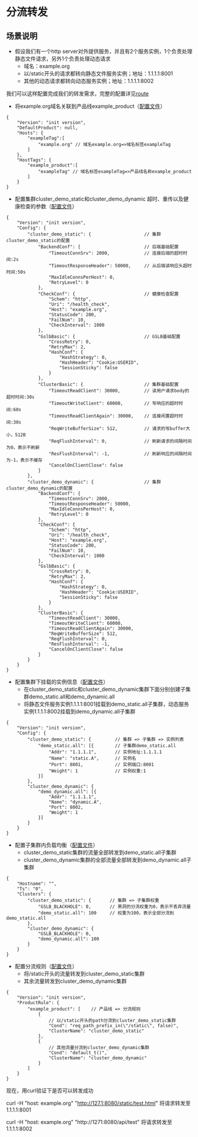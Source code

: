 # 分流转发

## 场景说明

* 假设我们有一个http server对外提供服务，并且有2个服务实例，1个负责处理静态文件请求，另外1个负责处理动态请求
  * 域名：example.org
  * 以/static开头的请求都转向静态文件服务实例；地址：1.1.1.1:8001
  * 其他的动态请求都转向动态服务实例；地址：1.1.1.1:8002

我们可以这样配置完成我们的转发需求，完整的配置详见[route](../../../example_conf/route)

* 将example.org域名关联到产品线example_product（[配置文件](../../../example_conf/route/server_data_conf/host_rule.data)）

```
{
    "Version": "init version",
    "DefaultProduct": null,
    "Hosts": {
        "exampleTag":[
            "example.org" // 域名example.org=>域名标签exampleTag
        ]
    },
    "HostTags": {
        "example_product":[
            "exampleTag" // 域名标签exampleTag=>产品线名称example_product
        ]
    }
}
```

* 配置集群cluster_demo_static和cluster_demo_dynamic 超时、重传以及健康检查的参数（[配置文件](../../../example_conf/route/server_data_conf/cluster_conf.data)）

```
{
    "Version": "init version",
    "Config": {
        "cluster_demo_static": {                    // 集群cluster_demo_static的配置
            "BackendConf": {                        // 后端基础配置
                "TimeoutConnSrv": 2000,             // 连接后端的超时时间:2s
                "TimeoutResponseHeader": 50000,     // 从后端读响应头超时时间:50s
                "MaxIdleConnsPerHost": 0,
                "RetryLevel": 0
            },
            "CheckConf": {                          // 健康检查配置
                "Schem": "http",
                "Uri": "/health_check",
                "Host": "example.org",
                "StatusCode": 200,
                "FailNum": 10,
                "CheckInterval": 1000
            },
            "GslbBasic": {                          // GSLB基础配置
                "CrossRetry": 0,
                "RetryMax": 2,
                "HashConf": {
                    "HashStrategy": 0,
                    "HashHeader": "Cookie:USERID",
                    "SessionSticky": false
                }
            },
            "ClusterBasic": {                       // 集群基础配置
                "TimeoutReadClient": 30000,         // 读用户请求body的超时时间:30s
                "TimeoutWriteClient": 60000,        // 写响应的超时时间:60s
                "TimeoutReadClientAgain": 30000,    // 连接闲置超时时间:30s
                "ReqWriteBufferSize": 512,          // 请求的写buffer大小，512B
                "ReqFlushInterval": 0,              // 刷新请求的间隔时间为0，表示不刷新
                "ResFlushInterval": -1,             // 刷新响应的间隔时间为-1，表示不缓存
                "CancelOnClientClose": false
            }
        },
        "cluster_demo_dynamic": {                   // 集群cluster_demo_dynamic的配置
            "BackendConf": {
                "TimeoutConnSrv": 2000,
                "TimeoutResponseHeader": 50000,
                "MaxIdleConnsPerHost": 0,
                "RetryLevel": 0
            },
            "CheckConf": {
                "Schem": "http",
                "Uri": "/health_check",
                "Host": "example.org",
                "StatusCode": 200,
                "FailNum": 10,
                "CheckInterval": 1000
            },
            "GslbBasic": {
                "CrossRetry": 0,
                "RetryMax": 2,
                "HashConf": {
                    "HashStrategy": 0,
                    "HashHeader": "Cookie:USERID",
                    "SessionSticky": false
                }
            },
            "ClusterBasic": {
                "TimeoutReadClient": 30000,
                "TimeoutWriteClient": 60000,
                "TimeoutReadClientAgain": 30000,   
                "ReqWriteBufferSize": 512,
                "ReqFlushInterval": 0,
                "ResFlushInterval": -1,
                "CancelOnClientClose": false
            }
        }
    }
}
```

* 配置集群下挂载的实例信息（[配置文件](../../../example_conf/route/cluster_conf/cluster_table.data)）
  * 在cluster_demo_static和cluster_demo_dynamic集群下面分别创建子集群demo_static.all和demo_dynamic.all
  * 将静态文件服务实例1.1.1.1:8001挂载到demo_static.all子集群，动态服务实例1.1.1.1:8002挂载到demo_dynamic.all子集群

```
{
    "Version": "init version",
    "Config": {
        "cluster_demo_static": {         // 集群 => 子集群 => 实例列表
            "demo_static.all": [{        // 子集群demo_static.all
                "Addr": "1.1.1.1",       // 实例地址:1.1.1.1
                "Name": "static.A",      // 实例名
                "Port": 8001,            // 实例端口:8001
                "Weight": 1              // 实例权重:1
            }]
        },
        "cluster_demo_dynamic": {
            "demo_dynamic.all": [{
                "Addr": "1.1.1.1",
                "Name": "dynamic.A",
                "Port": 8002,
                "Weight": 1
            }]
        }
    }
}
```

* 配置子集群内负载均衡（[配置文件](../../../example_conf/route/cluster_conf/gslb.data)）
  * cluster_demo_static集群的流量全部转发到demo_static.all子集群
  * cluster_demo_dynamic集群的全部流量全部转发到demo_dynamic.all子集群

```
{
    "Hostname": "",
    "Ts": "0",
    "Clusters": {
        "cluster_demo_static": {       // 集群 => 子集群权重
            "GSLB_BLACKHOLE": 0,       // 黑洞的分流权重为0，表示不丢弃流量
            "demo_static.all": 100     // 权重为100，表示全部分流到demo_static.all
        },
        "cluster_demo_dynamic": {
            "GSLB_BLACKHOLE": 0,
            "demo_dynamic.all": 100
        }
    }
}
```

* 配置分流规则（[配置文件](../../../example_conf/route/server_data_conf/route_rule.data)）
  * 将/static开头的流量转发到cluster_demo_static集群
  * 其余流量转发到cluster_demo_dynamic集群

```
{
    "Version": "init version",
    "ProductRule": {
        "example_product": [    // 产品线 => 分流规则
            {
                // 以/static开头的path分流到cluster_demo_static集群
                "Cond": "req_path_prefix_in(\"/static\", false)",  
                "ClusterName": "cluster_demo_static"
            },
            {
                // 其他流量分流到cluster_demo_dynamic集群
                "Cond": "default_t()",
                "ClusterName": "cluster_demo_dynamic"
            }
        ]
    }
}
```

现在，用curl验证下是否可以转发成功

curl -H "host: example.org" "http://127.1:8080/static/test.html"  将请求转发至1.1.1.1:8001

curl -H "host: example.org" "http://1271:8080/api/test" 将请求转发至1.1.1.1:8002